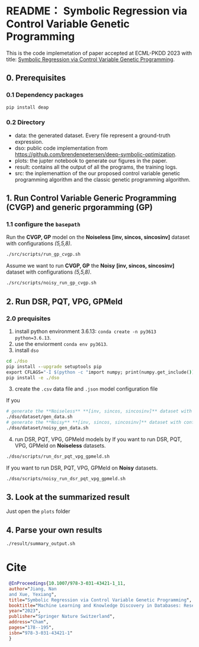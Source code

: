 # README： Symbolic Regression via Control Variable Genetic Programming #

This is the code implemetation of paper accepted at ECML-PKDD 2023 with title: [
Symbolic Regression via Control Variable Genetic Programming](https://link.springer.com/chapter/10.1007/978-3-031-43421-1_11).

## 0. Prerequisites

### 0.1 Dependency packages
```bash
pip install deap
```


### 0.2 Directory 

- data: the generated dataset. Every file represent a ground-truth expression.
- dso: public code implementation from https://github.com/brendenpetersen/deep-symbolic-optimization.
- plots: the jupter notebook to generate our figures in the paper.
- result: contains all the output of all the programs, the training logs.
- src: the inplemenattion of the our proposed control variable genetic programming algorithm and the classic genetic programming algorithm.


## 1. Run Control Variable Generic Programming (CVGP) and generic prgoramming (GP)

### 1.1 configure the `basepath`
Run the **CVGP, GP** model on the **Noiseless** **[inv, sincos, sincosinv]** dataset with configurations *(5,5,8)*.

```bash
./src/scripts/run_gp_cvgp.sh
```


Assume we want to run **CVGP, GP** the **Noisy** **[inv, sincos, sincosinv]** dataset with configurations *(5,5,8)*.

```bash
./src/scripts/noisy_run_gp_cvgp.sh
```


## 2. Run DSR, PQT, VPG, GPMeld

### 2.0 prequisites
1. install python environment 3.6.13: `conda create -n py3613 python=3.6.13`. 
2. use the enviorment `conda env py3613`.
3. install `dso`
```cmd
cd ./dso
pip install --upgrade setuptools pip
export CFLAGS="-I $(python -c "import numpy; print(numpy.get_include())") $CFLAGS"
pip install -e ./dso
```

3. create the `.csv` data file and `.json` model configuration file

If you 
```bash
# generate the **Noiseless** **[inv, sincos, sincosinv]** dataset with configurations *(5,5,8)*.
./dso/dataset/gen_data.sh
# generate the **Noisy** **[inv, sincos, sincosinv]** dataset with configurations *(5,5,8)*.
./dso/dataset/noisy_gen_data.sh
```


4. run DSR, PQT, VPG, GPMeld models by
If you want to run DSR, PQT, VPG, GPMeld on **Noiseless** datasets.
```bash
./dso/scripts/run_dsr_pqt_vpg_gpmeld.sh
```

If you want to run DSR, PQT, VPG, GPMeld on **Noisy** datasets.
```bash
./dso/scripts/noisy_run_dsr_pqt_vpg_gpmeld.sh
```

## 3. Look at the summarized result 
Just open the `plots` folder

## 4. Parse your own results
```bash
./result/summary_output.sh
```
# Cite

```bib
 @InProceedings{10.1007/978-3-031-43421-1_11,
 author="Jiang, Nan
 and Xue, Yexiang",
 title="Symbolic Regression via Control Variable Genetic Programming",
 booktitle="Machine Learning and Knowledge Discovery in Databases: Research Track",
 year="2023",
 publisher="Springer Nature Switzerland",
 address="Cham",
 pages="178--195",
 isbn="978-3-031-43421-1"
 }
```

